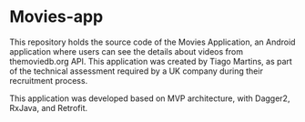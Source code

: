 # Movies-app
This repository holds the source code of the Movies Application, an Android application where users can see the details about videos from themoviedb.org API. This application was created by Tiago Martins, as part of the technical assessment required by a UK company during their recruitment process.

This application was developed based on MVP architecture, with Dagger2, RxJava, and Retrofit.
